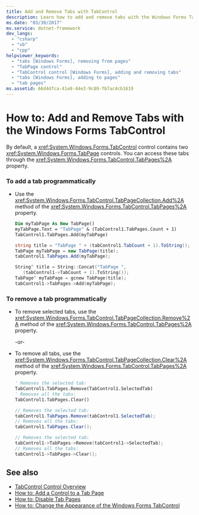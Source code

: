 ```yaml
---
title: Add and Remove Tabs with TabControl
description: Learn how to add and remove tabs with the Windows Forms TabControl control, which contains two TabPage controls. Access these tabs through the TabPages property.
ms.date: "03/30/2017"
ms.service: dotnet-framework
dev_langs:
  - "csharp"
  - "vb"
  - "cpp"
helpviewer_keywords:
  - "tabs [Windows Forms], removing from pages"
  - "TabPage control"
  - "TabControl control [Windows Forms], adding and removing tabs"
  - "tabs [Windows Forms], adding to pages"
  - "tab pages"
ms.assetid: 66d4dfca-41e8-44e3-9c80-fb7ac4cb1619
---
```

# How to: Add and Remove Tabs with the Windows Forms TabControl

By default, a <xref:System.Windows.Forms.TabControl> control contains two <xref:System.Windows.Forms.TabPage> controls. You can access these tabs through the <xref:System.Windows.Forms.TabControl.TabPages%2A> property.

### To add a tab programmatically

- Use the <xref:System.Windows.Forms.TabControl.TabPageCollection.Add%2A> method of the <xref:System.Windows.Forms.TabControl.TabPages%2A> property.

    ```vb
    Dim myTabPage As New TabPage()
    myTabPage.Text = "TabPage" & (TabControl1.TabPages.Count + 1)
    TabControl1.TabPages.Add(myTabPage)
    ```

    ```csharp
    string title = "TabPage " + (tabControl1.TabCount + 1).ToString();
    TabPage myTabPage = new TabPage(title);
    tabControl1.TabPages.Add(myTabPage);
    ```

    ```cpp
    String^ title = String::Concat("TabPage ",
       (tabControl1->TabCount + 1).ToString());
    TabPage^ myTabPage = gcnew TabPage(title);
    tabControl1->TabPages->Add(myTabPage);
    ```

### To remove a tab programmatically

- To remove selected tabs, use the <xref:System.Windows.Forms.TabControl.TabPageCollection.Remove%2A> method of the <xref:System.Windows.Forms.TabControl.TabPages%2A> property.

     -or-

- To remove all tabs, use the <xref:System.Windows.Forms.TabControl.TabPageCollection.Clear%2A> method of the <xref:System.Windows.Forms.TabControl.TabPages%2A> property.

    ```vb
    ' Removes the selected tab:
    TabControl1.TabPages.Remove(TabControl1.SelectedTab)
    ' Removes all the tabs:
    TabControl1.TabPages.Clear()
    ```

    ```csharp
    // Removes the selected tab:
    tabControl1.TabPages.Remove(tabControl1.SelectedTab);
    // Removes all the tabs:
    tabControl1.TabPages.Clear();
    ```

    ```cpp
    // Removes the selected tab:
    tabControl1->TabPages->Remove(tabControl1->SelectedTab);
    // Removes all the tabs:
    tabControl1->TabPages->Clear();
    ```

## See also

- [TabControl Control Overview](tabcontrol-control-overview-windows-forms.md)
- [How to: Add a Control to a Tab Page](how-to-add-a-control-to-a-tab-page.md)
- [How to: Disable Tab Pages](how-to-disable-tab-pages.md)
- [How to: Change the Appearance of the Windows Forms TabControl](how-to-change-the-appearance-of-the-windows-forms-tabcontrol.md)
